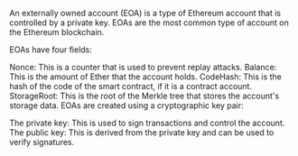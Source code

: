
An externally owned account (EOA) is a type of Ethereum account that is controlled by a private key. EOAs are the most common type of account on the Ethereum blockchain.

EOAs have four fields:

Nonce: This is a counter that is used to prevent replay attacks.
Balance: This is the amount of Ether that the account holds.
CodeHash: This is the hash of the code of the smart contract, if it is a contract account.
StorageRoot: This is the root of the Merkle tree that stores the account's storage data.
EOAs are created using a cryptographic key pair:

The private key: This is used to sign transactions and control the account.
The public key: This is derived from the private key and can be used to verify signatures.
